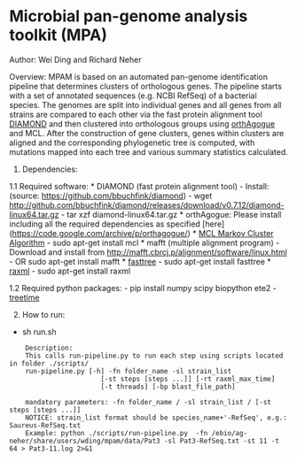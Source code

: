 # Microbial pan-genome analysis toolkit (MPA)
Author: Wei Ding and Richard Neher

Overview:
MPAM is based on an automated pan-genome identification pipeline that determines clusters of orthologous genes. The pipeline starts with a set of annotated sequences (e.g. NCBI RefSeq) of a bacterial species.
The genomes are split into individual genes and all genes from all strains are compared to each other via the fast protein alignment tool [DIAMOND](http://www.nature.com/nmeth/journal/v12/n1/full/nmeth.3176.html) and then clustered into orthologous groups using [orthAgogue](https://code.google.com/archive/p/orthagogue/) and MCL. After the construction of gene clusters, genes within clusters are aligned and the corresponding phylogenetic tree is computed, with mutations mapped into each tree and various summary statistics calculated.

1. Dependencies:

  1.1 Required software:
    * DIAMOND (fast protein alignment tool)
      - Install: (source: https://github.com/bbuchfink/diamond)
      - wget http://github.com/bbuchfink/diamond/releases/download/v0.7.12/diamond-linux64.tar.gz
      - tar xzf diamond-linux64.tar.gz
    * orthAgogue: Please install including all the required dependencies as specified [here] (https://code.google.com/archive/p/orthagogue/)
    * [MCL Markov Cluster Algorithm](http://micans.org/mcl/)
      - sudo apt-get install mcl
    * mafft (multiple alignment program)
      - Download and install from http://mafft.cbrcj.p/alignment/software/linux.html
      - OR sudo apt-get install mafft
    * [fasttree](http://www.microbesonline.org/fasttree/)
      - sudo apt-get install fasttree
    * [raxml](https://github.com/stamatak/standard-RAxML)
      - sudo apt-get install raxml

  1.2 Required python packages:
     - pip install numpy scipy biopython ete2
     - [treetime](http://github.com/neherlab/treetime)

2. How to run:
  - sh run.sh
```    
    Description:
    This calls run-pipeline.py to run each step using scripts located in folder ./scripts/
    run-pipeline.py [-h] -fn folder_name -sl strain_list
                       [-st steps [steps ...]] [-rt raxml_max_time]
                       [-t threads] [-bp blast_file_path]

    mandatory parameters: -fn folder_name / -sl strain_list / [-st steps [steps ...]]
    NOTICE: strain_list format should be species_name+'-RefSeq', e.g.: Saureus-RefSeq.txt
    Example: python ./scripts/run-pipeline.py  -fn /ebio/ag-neher/share/users/wding/mpam/data/Pat3 -sl Pat3-RefSeq.txt -st 11 -t 64 > Pat3-11.log 2>&1
```
